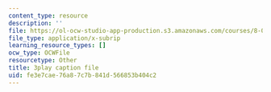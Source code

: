 ```yaml
---
content_type: resource
description: ''
file: https://ol-ocw-studio-app-production.s3.amazonaws.com/courses/8-01sc-classical-mechanics-fall-2016/fe3e7cae76a87c7b841d566853b404c2_CfBeCHrQj_U.srt
file_type: application/x-subrip
learning_resource_types: []
ocw_type: OCWFile
resourcetype: Other
title: 3play caption file
uid: fe3e7cae-76a8-7c7b-841d-566853b404c2
---
```

